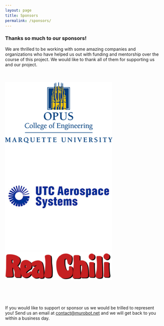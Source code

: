 ```yaml
---
layout: page
title: Sponsors
permalink: /sponsors/
---
```

### Thanks so much to our sponsors!

We are thrilled to be working with some amazing companies and organizations who have helped us out with funding and mentorship over the course of this project. We would like to thank all of them for supporting us and our project.
<br/><br/><br/>

<div class="grid">
  <img class="grid-image" alt="Marquette Opus College of Engineering" src="/images/coe.png" width="350"/>
  <img class="grid-image" alt="UTC Aerospace systems" src="/images/utc.jpg" width="350"/>
  <img class="grid-image" alt="Real Chili" src="/images/chili.png" width="350" />
</div>

<br/><br/><br/>


If you would like to support or sponsor us we would be trilled to represent you! Send us an email at [contact@murobot.net](mailto:contact@murobot.net) and we will get back to you within a business day.
